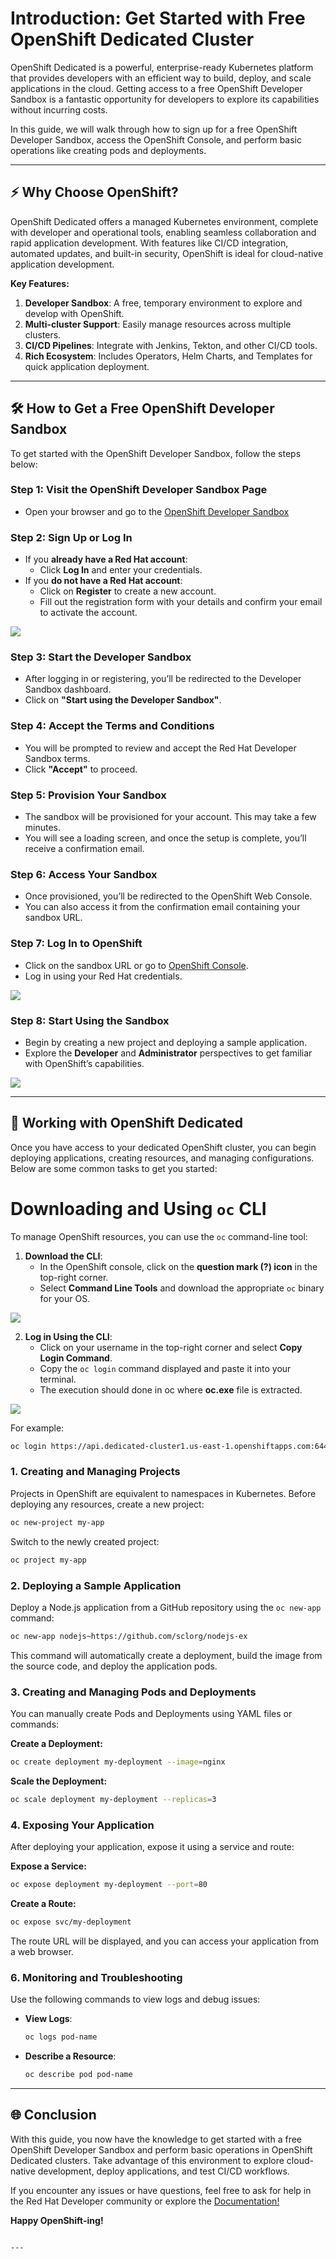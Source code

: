  # Introduction: Get Started with Free OpenShift Dedicated Cluster

OpenShift Dedicated is a powerful, enterprise-ready Kubernetes platform that provides developers with an efficient way to build, deploy, and scale applications in the cloud. Getting access to a free OpenShift Developer Sandbox is a fantastic opportunity for developers to explore its capabilities without incurring costs.

In this guide, we will walk through how to sign up for a free OpenShift Developer Sandbox, access the OpenShift Console, and perform basic operations like creating pods and deployments.

---

## ⚡ Why Choose OpenShift?

OpenShift Dedicated offers a managed Kubernetes environment, complete with developer and operational tools, enabling seamless collaboration and rapid application development. With features like CI/CD integration, automated updates, and built-in security, OpenShift is ideal for cloud-native application development.

**Key Features:**
1. **Developer Sandbox**: A free, temporary environment to explore and develop with OpenShift.
2. **Multi-cluster Support**: Easily manage resources across multiple clusters.
3. **CI/CD Pipelines**: Integrate with Jenkins, Tekton, and other CI/CD tools.
4. **Rich Ecosystem**: Includes Operators, Helm Charts, and Templates for quick application deployment.

---

## 🛠️ How to Get a Free OpenShift Developer Sandbox

To get started with the OpenShift Developer Sandbox, follow the steps below:

### Step 1: Visit the OpenShift Developer Sandbox Page

- Open your browser and go to the [OpenShift Developer Sandbox](https://github.com/Abd-al-RahmanH/abd-al-rahmanh.github.io/blob/main/assets/images/posts/2024-09-24-openshift-dedicated/2.jpg?raw=true)

### Step 2: Sign Up or Log In

- If you **already have a Red Hat account**:
  - Click **Log In** and enter your credentials.
- If you **do not have a Red Hat account**:
  - Click on **Register** to create a new account.
  - Fill out the registration form with your details and confirm your email to activate the account.

![](https://github.com/Abd-al-RahmanH/abd-al-rahmanh.github.io/blob/main/assets/images/posts/2024-09-24-openshift-dedicated/3.jpg?raw=true)

### Step 3: Start the Developer Sandbox

- After logging in or registering, you’ll be redirected to the Developer Sandbox dashboard.
- Click on **"Start using the Developer Sandbox"**.

### Step 4: Accept the Terms and Conditions

- You will be prompted to review and accept the Red Hat Developer Sandbox terms.
- Click **"Accept"** to proceed.

### Step 5: Provision Your Sandbox

- The sandbox will be provisioned for your account. This may take a few minutes.
- You will see a loading screen, and once the setup is complete, you’ll receive a confirmation email.

### Step 6: Access Your Sandbox

- Once provisioned, you’ll be redirected to the OpenShift Web Console.
- You can also access it from the confirmation email containing your sandbox URL.

### Step 7: Log In to OpenShift

- Click on the sandbox URL or go to [OpenShift Console](https://console.redhat.com/openshift/sandbox).
- Log in using your Red Hat credentials.

![](https://github.com/Abd-al-RahmanH/abd-al-rahmanh.github.io/blob/main/assets/images/posts/2024-09-24-openshift-dedicated/4.jpg?raw=true)

### Step 8: Start Using the Sandbox

- Begin by creating a new project and deploying a sample application.
- Explore the **Developer** and **Administrator** perspectives to get familiar with OpenShift’s capabilities.

![](https://github.com/Abd-al-RahmanH/abd-al-rahmanh.github.io/blob/main/assets/images/posts/2024-09-24-openshift-dedicated/5.jpg?raw=true)

---

## 🚀 Working with OpenShift Dedicated

Once you have access to your dedicated OpenShift cluster, you can begin deploying applications, creating resources, and managing configurations. Below are some common tasks to get you started:

# **Downloading and Using `oc` CLI**

To manage OpenShift resources, you can use the `oc` command-line tool:

1. **Download the CLI**:
   - In the OpenShift console, click on the **question mark (?) icon** in the top-right corner.
   - Select **Command Line Tools** and download the appropriate `oc` binary for your OS.

![](https://github.com/Abd-al-RahmanH/abd-al-rahmanh.github.io/blob/main/assets/images/posts/2024-09-24-openshift-dedicated/6.jpg?raw=true)   

2. **Log in Using the CLI**:
   - Click on your username in the top-right corner and select **Copy Login Command**.
   - Copy the `oc login` command displayed and paste it into your terminal.
   - The execution should done in oc where **oc.exe** file is extracted.

![](https://github.com/Abd-al-RahmanH/abd-al-rahmanh.github.io/blob/main/assets/images/posts/2024-09-24-openshift-dedicated/7.jpg?raw=true)   

   For example:
   ```bash
   oc login https://api.dedicated-cluster1.us-east-1.openshiftapps.com:6443 --token=<your_token>
   ```

### 1. **Creating and Managing Projects**

Projects in OpenShift are equivalent to namespaces in Kubernetes. Before deploying any resources, create a new project:

```bash
oc new-project my-app
```

Switch to the newly created project:

```bash
oc project my-app
```

### 2. **Deploying a Sample Application**

Deploy a Node.js application from a GitHub repository using the `oc new-app` command:

```bash
oc new-app nodejs~https://github.com/sclorg/nodejs-ex
```

This command will automatically create a deployment, build the image from the source code, and deploy the application pods.

### 3. **Creating and Managing Pods and Deployments**

You can manually create Pods and Deployments using YAML files or commands:

**Create a Deployment:**

```bash
oc create deployment my-deployment --image=nginx
```

**Scale the Deployment:**

```bash
oc scale deployment my-deployment --replicas=3
```

### 4. **Exposing Your Application**

After deploying your application, expose it using a service and route:

**Expose a Service:**

```bash
oc expose deployment my-deployment --port=80
```

**Create a Route:**

```bash
oc expose svc/my-deployment
```

The route URL will be displayed, and you can access your application from a web browser.


### 6. **Monitoring and Troubleshooting**

Use the following commands to view logs and debug issues:

- **View Logs**:
  ```bash
  oc logs pod-name
  ```

- **Describe a Resource**:
  ```bash
  oc describe pod pod-name
  ```

---

## 🌐 Conclusion

With this guide, you now have the knowledge to get started with a free OpenShift Developer Sandbox and perform basic operations in OpenShift Dedicated clusters. Take advantage of this environment to explore cloud-native development, deploy applications, and test CI/CD workflows.

If you encounter any issues or have questions, feel free to ask for help in the Red Hat Developer community or explore the [Documentation!](https://docs.openshift.com/)

**Happy OpenShift-ing!**
```

---
